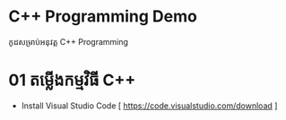 # C++ Programming Demo
កូដសម្រាប់អនុវត្ត C++ Programming
# 01 តម្លើងកម្មវិធី C++
- Install Visual Studio Code [ https://code.visualstudio.com/download ] 
